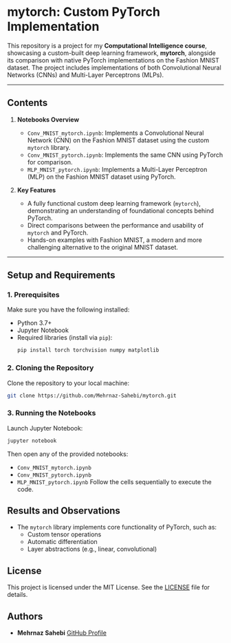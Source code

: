 # mytorch: Custom PyTorch Implementation

This repository is a project for my **Computational Intelligence course**, showcasing a custom-built deep learning framework, **mytorch**, alongside its comparison with native PyTorch implementations on the Fashion MNIST dataset. The project includes implementations of both Convolutional Neural Networks (CNNs) and Multi-Layer Perceptrons (MLPs).

---

## Contents

1. **Notebooks Overview**
    - `Conv_MNIST_mytorch.ipynb`: Implements a Convolutional Neural Network (CNN) on the Fashion MNIST dataset using the custom `mytorch` library.
    - `Conv_MNIST_pytorch.ipynb`: Implements the same CNN using PyTorch for comparison.
    - `MLP_MNIST_pytorch.ipynb`: Implements a Multi-Layer Perceptron (MLP) on the Fashion MNIST dataset using PyTorch.

2. **Key Features**
    - A fully functional custom deep learning framework (`mytorch`), demonstrating an understanding of foundational concepts behind PyTorch.
    - Direct comparisons between the performance and usability of `mytorch` and PyTorch.
    - Hands-on examples with Fashion MNIST, a modern and more challenging alternative to the original MNIST dataset.

---

## Setup and Requirements

### 1. Prerequisites
Make sure you have the following installed:
- Python 3.7+
- Jupyter Notebook
- Required libraries (install via `pip`):
    ```bash
    pip install torch torchvision numpy matplotlib
    ```

### 2. Cloning the Repository
Clone the repository to your local machine:
```bash
git clone https://github.com/Mehrnaz-Sahebi/mytorch.git
```
### 3. Running the Notebooks
Launch Jupyter Notebook:
```bash
jupyter notebook
```
Then open any of the provided notebooks:
- `Conv_MNIST_mytorch.ipynb`
- `Conv_MNIST_pytorch.ipynb`
- `MLP_MNIST_pytorch.ipynb`
Follow the cells sequentially to execute the code.

## Results and Observations

- The `mytorch` library implements core functionality of PyTorch, such as:
  - Custom tensor operations
  - Automatic differentiation
  - Layer abstractions (e.g., linear, convolutional)

 ## License

This project is licensed under the MIT License. See the [LICENSE](LICENSE) file for details.

## Authors  
- **Mehrnaz Sahebi** [GitHub Profile](https://github.com/Mehrnaz-Sahebi)
